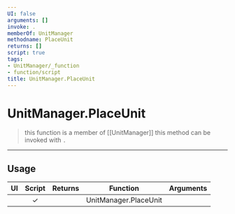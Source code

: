 ```yaml
---
UI: false
arguments: []
invoke: .
memberOf: UnitManager
methodname: PlaceUnit
returns: []
script: true
tags:
- UnitManager/_function
- function/script
title: UnitManager.PlaceUnit
---
```

# UnitManager.PlaceUnit
> this function is a member of [[UnitManager]]
> this method can be invoked with `.`
-----
## Usage
|  UI | Script | Returns | Function | Arguments |
|:---:|:------:|-------:|:--------:|:---------|
| |✓||UnitManager.PlaceUnit||
